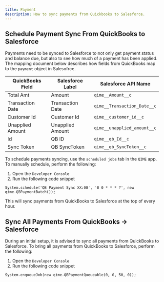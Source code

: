 ```yaml
---
title: Payment
description: How to sync payments from Quickbooks to Salesforce.
---
```


## Schedule Payment Sync From QuickBooks to Salesforce

Payments need to be synced to Salesforce to not only get payment status and balance due, but also to see how much of a payment has been applied. The mapping document below describes how fields from QuickBooks map to the `payment` object in Salesofrce.

| QuickBooks Field | Salesforce Label | Salesforce API Name         |
| ---------------- | ---------------- | --------------------------- |
| Total Amt        | Amount           | `qime__Amount__c`           |
| Transaction Date | Transaction Date | `qime__Transaction_Date__c` |
| Customer Id      | Customer Id      | `qime__customer_id__c`      |
| Unapplied Amount | Unapplied Amount | `qime__unapplied_amount__c` |
| Id               | QB ID            | `qime__qb_Id__c`            |
| Sync Token       | QB SyncToken     | `qime__qb_SyncToken__c`     |

To schedule payments syncing, use the `scheduled jobs` tab in the `QIME` app. To manually schedule, perform the following:

1. Open the `Developer Console`
2. Run the following code snippet

```apex
System.schedule('QB Payment Sync XX:00', '0 0 * * * ?', new qime.QBPaymentBatch());
```

This will sync payments from QuickBooks to Salesforce at the top of every hour.

## Sync All Payments From QuickBooks -> Salesforce

During an initial setup, it is advised to sync all payments from QuickBooks to Salesforce. To bring all payments from QuickBooks to Salesforce, perform the following:

1. Open the `Developer Console`
2. Run the following code snippet

```apex
System.enqueueJob(new qime.QBPaymentQueueable(0, 0, 50, 0));
```
